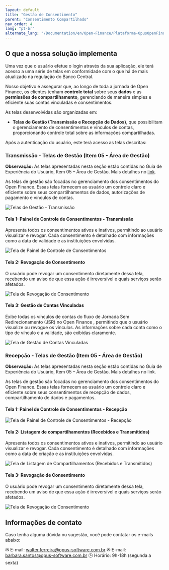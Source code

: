```yaml
---
layout: default
title: "Gestão de Consentimento"
parent: "Consentimento Compartilhado"
nav_order: 4
lang: "pt-br"
alternate_lang: "/Documentation/en/Open-Finance/Plataforma-OpusOpenFinance/Consentimento-Compartilhado/Gestão/"
---
```


## O que a nossa solução implementa

Uma vez que o usuário efetue o login através da sua aplicação, ele terá acesso a uma série de telas em conformidade com o que há de mais atualizado na regulação do Banco Central.

Nosso objetivo é assegurar que, ao longo de toda a jornada de Open Finance, os clientes tenham **controle total** sobre seus **dados** e as **permissões de compartilhamento**, gerenciando de maneira simples e eficiente suas contas vinculadas e consentimentos.

As telas desenvolvidas são organizadas em:

- **Telas de Gestão (Transmissão e Recepção de Dados)**, que possibilitam o gerenciamento de consentimentos e vínculos de contas, proporcionando controle total sobre as informações compartilhadas.

Após a autenticação do usuário, este terá acesso as telas descritas:

### Transmissão - Telas de Gestão (Item 05 - Área de Gestão)

**Observação:** As telas apresentadas nesta seção estão contidas no Guia de Experiência do Usuário, Item 05 – Área de Gestão. Mais detalhes no [link](https://openfinancebrasil.atlassian.net/wiki/spaces/OF/pages/17378535/Guia+de+Experi+ncia+do+Usu+rio).

As telas de gestão são focadas no gerenciamento dos consentimentos do Open Finance. Essas telas fornecem ao usuário um controle claro e eficiente sobre seus compartilhamentos de dados, autorizações de pagamento e vínculos de contas.  

![Telas de Gestão - Transmissão](docs/pt-br/Open-Finance/Plataforma-OpusOpenFinance/Consentimento_Compartilhado/Gestao/images/TelasDeGestao-Transmis.png)

#### Tela 1: Painel de Controle de Consentimentos - Transmissão

Apresenta todos os consentimentos ativos e inativos, permitindo ao usuário visualizar e revogar. Cada consentimento é detalhado com informações como a data de validade e as instituições envolvidas.

![Tela de Painel de Controle de Consentimentos](docs/pt-br/Open-Finance/Plataforma-OpusOpenFinance/Consentimento_Compartilhado/Gestao/images/Tela1-PainelDeControle.png)

#### Tela 2: Revogação de Consentimento

O usuário pode revogar um consentimento diretamente dessa tela, recebendo um aviso de que essa ação é irreversível e quais serviços serão afetados.

![Tela de Revogação de Consentimento](docs/pt-br/Open-Finance/Plataforma-OpusOpenFinance/Consentimento_Compartilhado/Gestao/images/Tela2-RevogDeConsent.png)

#### Tela 3: Gestão de Contas Vinculadas

Exibe todas os vínculos de contas do fluxo de Jornada Sem Redirecionamento (JSR) no Open Finance , permitindo que o usuário visualize ou revogue os vínculos. As informações sobre cada conta como o tipo de vínculo e a validade, são exibidas claramente.

![Tela de Gestão de Contas Vinculadas](docs/pt-br/Open-Finance/Plataforma-OpusOpenFinance/Consentimento_Compartilhado/Gestao/images/Tela3-GestDeContVinc.png)

### Recepção - Telas de Gestão (Item 05 - Área de Gestão)

**Observação:** As telas apresentadas nesta seção estão contidas no Guia de Experiência do Usuário, Item 05 – Área de Gestão. Mais detalhes no link.

As telas de gestão são focadas no gerenciamento dos consentimentos do Open Finance. Essas telas fornecem ao usuário um controle claro e eficiente sobre seus consentimentos de recepção de dados, compartilhamento de dados e pagamentos.

#### Tela 1: Painel de Controle de Consentimentos - Recepção

![Tela de Painel de Controle de Consentimentos - Recepção](docs/pt-br/Open-Finance/Plataforma-OpusOpenFinance/Consentimento_Compartilhado/Gestao/images/Tela1-PainelDeContrConsent-Recepcao.png)

#### Tela 2: Listagem de compartilhamentos (Recebidos e Transmitidos)

Apresenta todos os consentimentos ativos e inativos, permitindo ao usuário visualizar e revogar. Cada consentimento é detalhado com informações como a data de criação e as instituições envolvidas.

![Tela de Listagem de Compartilhamentos (Recebidos e Transmitidos)](docs/pt-br/Open-Finance/Plataforma-OpusOpenFinance/Consentimento_Compartilhado/Gestao/images/Tela1-PainelDeContrConsent-Recepcao.png)

#### Tela 3: Revogação de Consentimento

O usuário pode revogar um consentimento diretamente dessa tela, recebendo um aviso de que essa ação é irreversível e quais serviços serão afetados.

![Tela de Revogação de Consentimento](docs/pt-br/Open-Finance/Plataforma-OpusOpenFinance/Consentimento_Compartilhado/Gestao/images/Tela3-RevogConsent.png)

## Informações de contato

Caso tenha alguma dúvida ou sugestão, você pode contatar os e-mails abaixo:

✉ E-mail: walter.ferreira@opus-software.com.br
✉ E-mail: barbara.santos@opus-software.com.br
🕒 Horário: 9h-18h (segunda a sexta)
